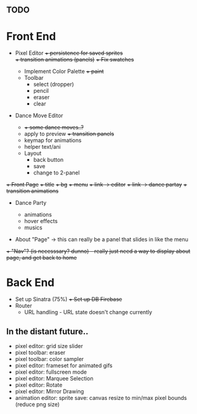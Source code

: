 



## TODO

Front End
=========

+ Pixel Editor
    ~~+ persistence for saved sprites~~        
    ~~+ transition animations (panels)~~
    ~~+ Fix swatches~~
    + Implement Color Palette
    	~~+ paint~~
    + Toolbar
    	+ select (dropper)
    	+ pencil
    	+ eraser
    	+ clear

+ Dance Move Editor
	+ ~~+ some dance moves..?~~
	+ apply to preview
	~~+ transition panels~~
	+ keymap for animations
	+ helper text/ani
	+ Layout
		+ back button
		+ save
		+ change to 2-panel

~~+ Front Page~~
	~~+ title~~
	~~+ bg~~
	~~+ menu~~
		~~+ link -> editor~~
		~~+ link -> dance partay~~
		~~+ transition animations~~

+ Dance Party
	+ animations
	+ hover effects
	+ musics

+ About "Page" -> this can really be a panel that slides in like the menu

~~+ "Nav"? (is necesssary? dunno) - really just need a way to display about page, and get back to home~~

Back End
========

+ Set up Sinatra (75%)
~~+ Set up ~~DB~~ Firebase~~
+ Router
	+ URL handling - URL state doesn't change currently

## In the distant future..

+ pixel editor: grid size slider
+ pixel toolbar: eraser
+ pixel toolbar: color sampler
+ pixel editor: frameset for animated gifs
+ pixel editor: fullscreen mode
+ pixel editor: Marquee Selection
+ pixel editor: Rotate
+ pixel editor: Mirror Drawing
+ animation editor: sprite save: canvas resize to min/max pixel bounds (reduce png size)
